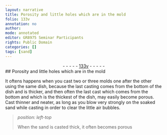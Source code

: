 ```yaml
---
layout: narrative
title: Porosity and little holes which are in the mold
folio: 133v
annotation: no
author:
mode: annotated
editor: GR8975 Seminar Participants
rights: Public Domain
categories: []
tags: [sand]
---
```


 <div class="folio" align="center">- - - - - <a href="http://gallica.bnf.fr/ark:/12148/btv1b10500001g/f272.image" target="_blank">133v</a> - - - - - </div> 
## Porosity and little holes which are in the mold 

 
 It oftens happens when you cast two or three molds one after the other using the same <span class="tool">dish</span>, because the last casting comes from the bottom of the <span class="tool">dish</span> and is thicker, and then often the last cast which comes from the bottom and which is the thickest of the <span class="tool">dish</span>, may easily become porous. Cast thinner and neater, as long as you blow very strongly on the soaked <span class="material">sand</span> while casting in order to clear the little air bubbles. 
 
> *position: left-top*
> 
>  When the <span class="material">sand</span> is casted thick, it often becomes porous 
 